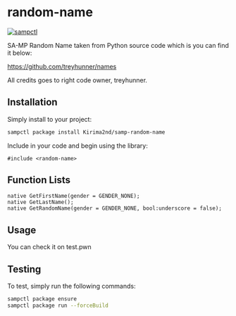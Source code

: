 # random-name

[![sampctl](https://img.shields.io/badge/sampctl-random--name-2f2f2f.svg?style=for-the-badge)](https://github.com/Kirima2nd/samp-random-name)

SA-MP Random Name taken from Python source code which is you can find it below:

https://github.com/treyhunner/names

All credits goes to right code owner, treyhunner.

## Installation

Simply install to your project:

```bash
sampctl package install Kirima2nd/samp-random-name
```

Include in your code and begin using the library:

```pawn
#include <random-name>
```

## Function Lists

```pawn
native GetFirstName(gender = GENDER_NONE);
native GetLastName();
native GetRandomName(gender = GENDER_NONE, bool:underscore = false);
```

## Usage

You can check it on test.pwn

## Testing

To test, simply run the following commands:

```bash
sampctl package ensure
sampctl package run --forceBuild
```

